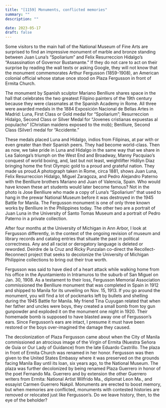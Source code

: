 ```yaml
---
title: "[1159] Monuments, conflicted memories"
summary: ""
description: ""

date: 2023-05-17
draft: false
---
```


Some visitors to the main hall of the National Museum of Fine Arts are surprised to find an impressive monument of marble and bronze standing between Juan Luna’s “Spoliarium” and Felix Resurreccion Hidalgo’s “Assassination of Governor Bustamante.” If they do not care to act on their surprise by reading the wall texts or asking Google, they will not know that the monument commemorates Arthur Fergusson (1859-1908), an American colonial official whose statue once stood on Plaza Fergusson in front of Ermita Church.

The monument by Spanish sculptor Mariano Benlliure shares space in the hall that celebrates the two greatest Filipino painters of the 19th century because they were classmates at the Spanish Academy in Rome. All three were awarded medals in the 1884 Exposición Nacional de Bellas Artes in Madrid: Luna, First Class or Gold medal for “Spoliarium”; Resurreccion Hidalgo, Second Class or Silver Medal for “Jovenes cristianas expuestas al populacho” (Christian maidens exposed to the mob); Benlliure, Second Class (Silver) medal for “Accidente.”

These medals placed Luna and Hidalgo, indios from Filipinas, at par with or even greater than their Spanish peers. They had become world-class. Then as now, we take pride in Luna and Hidalgo in the same way that we share in Lea Salonga’s triumph on the West End and Broadway, Manny Pacquiao’s conquest of world boxing, and, last but not least, weightlifter Hidilyn Diaz bringing home the first Olympic gold to a proud and grateful nation. They made us proud.A photograph taken in Rome, circa 1881, shows Juan Luna, Felix Resurreccion Hidalgo, Miguel Zaragoza, and Pedro Alejandro Paterno with the Benlliure brothers Mariano and Juan of Valencia, Spain. Who would have known these art students would later become famous? Not in the photo is Jose Benlliure who made a copy of Luna’s “Spoliarium” that used to hang in the prewar National Museum before it was destroyed in the 1945 Battle for Manila. The Fergusson monument is one of only three known works by Benlliure in the Philippines today. The other two are a portrait of Juan Luna in the University of Santo Tomas Museum and a portrait of Pedro Paterno in a private collection.

After four months at the University of Michigan in Ann Arbor, I look at Fergusson differently, in the context of the ongoing revision of museum and library records and catalog entries that situate the past in political correctness. Any and all racist or derogatory language is deleted or reworded. Deirdre de la Cruz and Ricky Punzalan co-direct the Recollect-Reconnect project that seeks to decolonize the University of Michigan Philippine collections to bring out their true worth.

Fergusson was said to have died of a heart attack while walking home from his office in the Ayuntamiento in Intramuros to the suburb of San Miguel on Jan. 30, 1908. As a testament to their loss, Fergusson Memorial Association commissioned the Benlliure monument that was completed in Spain in 1912 and shipped to Manila for its unveiling on Nov. 15, 1913. If you go around the monument, you will find a lot of pockmarks left by bullets and shelling during the 1945 Battle for Manila. My friend Tina Cuyugan related that when her father and uncles were boys, they created a small bomb from toy gun gunpowder and exploded it on the monument one night in 1920. Their homemade bomb is supposed to have blasted away one of Fergusson’s ears. Since Fergusson’s ears are intact, I presume it must have been restored or the boys over-imagined the damage they caused.

The decolonization of Plaza Fergusson came about when the City of Manila commissioned an atrocious image of the Virgin of Ermita (Nuestra Señora de Guia or Our Lady of Guidance) from the late Eduardo Castrillo. The plaza in front of Ermita Church was renamed in her honor. Fergusson was then given to the United States Embassy where it was preserved on the grounds facing Manila Bay until its loan, six years ago, to the National Museum. The plaza was further decolonized by being renamed Plaza Guerrero in honor of the poet Fernando Ma. Guerrero and by extension the other Guerrero writers from Ermita: National Artist Wilfrido Ma., diplomat Leon Ma., and essayist Carmen Guerrero Nakpil. Monuments are erected to boost memory, but when memories are conflicted, monuments with contested histories are removed or relocated just like Fergusson’s. Do we leave history, then, to the eye of the beholder?
